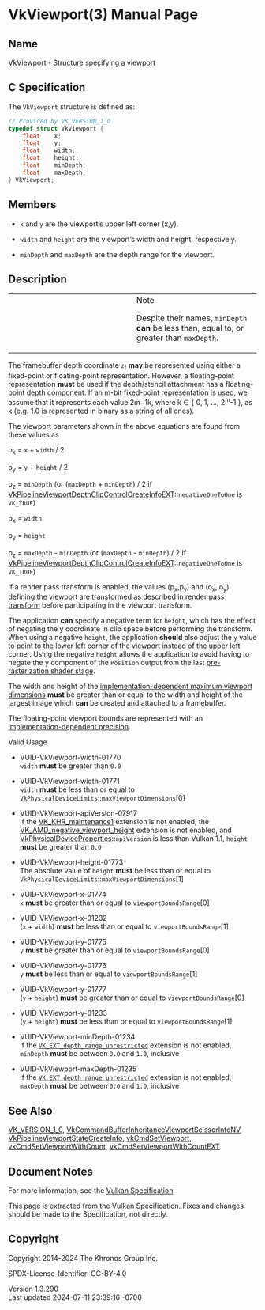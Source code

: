# VkViewport(3) Manual Page

## Name

VkViewport - Structure specifying a viewport



## <a href="#_c_specification" class="anchor"></a>C Specification

The `VkViewport` structure is defined as:

``` c
// Provided by VK_VERSION_1_0
typedef struct VkViewport {
    float    x;
    float    y;
    float    width;
    float    height;
    float    minDepth;
    float    maxDepth;
} VkViewport;
```

## <a href="#_members" class="anchor"></a>Members

- `x` and `y` are the viewport’s upper left corner (x,y).

- `width` and `height` are the viewport’s width and height,
  respectively.

- `minDepth` and `maxDepth` are the depth range for the viewport.

## <a href="#_description" class="anchor"></a>Description

<table>
<colgroup>
<col style="width: 50%" />
<col style="width: 50%" />
</colgroup>
<tbody>
<tr>
<td class="icon"><em></em></td>
<td class="content">Note
<p>Despite their names, <code>minDepth</code> <strong>can</strong> be
less than, equal to, or greater than <code>maxDepth</code>.</p></td>
</tr>
</tbody>
</table>

The framebuffer depth coordinate `z`<sub>f</sub> **may** be represented
using either a fixed-point or floating-point representation. However, a
floating-point representation **must** be used if the depth/stencil
attachment has a floating-point depth component. If an m-bit fixed-point
representation is used, we assume that it represents each value 2m−1k​,
where k ∈ { 0, 1, …​, 2<sup>m</sup>-1 }, as k (e.g. 1.0 is represented in
binary as a string of all ones).

The viewport parameters shown in the above equations are found from
these values as

  
o<sub>x</sub> = `x` + `width` / 2

  
o<sub>y</sub> = `y` + `height` / 2

  
o<sub>z</sub> = `minDepth` (or (`maxDepth` + `minDepth`) / 2 if
[VkPipelineViewportDepthClipControlCreateInfoEXT](https://registry.khronos.org/vulkan/specs/1.3-extensions/man/html/VkPipelineViewportDepthClipControlCreateInfoEXT.html)::`negativeOneToOne`
is `VK_TRUE`)

  
p<sub>x</sub> = `width`

  
p<sub>y</sub> = `height`

  
p<sub>z</sub> = `maxDepth` - `minDepth` (or (`maxDepth` - `minDepth`) /
2 if
[VkPipelineViewportDepthClipControlCreateInfoEXT](https://registry.khronos.org/vulkan/specs/1.3-extensions/man/html/VkPipelineViewportDepthClipControlCreateInfoEXT.html)::`negativeOneToOne`
is `VK_TRUE`)

If a render pass transform is enabled, the values
(p<sub>x</sub>,p<sub>y</sub>) and (o<sub>x</sub>, o<sub>y</sub>)
defining the viewport are transformed as described in <a
href="https://registry.khronos.org/vulkan/specs/1.3-extensions/html/vkspec.html#vertexpostproc-renderpass-transform"
target="_blank" rel="noopener">render pass transform</a> before
participating in the viewport transform.

The application **can** specify a negative term for `height`, which has
the effect of negating the y coordinate in clip space before performing
the transform. When using a negative `height`, the application
**should** also adjust the `y` value to point to the lower left corner
of the viewport instead of the upper left corner. Using the negative
`height` allows the application to avoid having to negate the y
component of the `Position` output from the last <a
href="https://registry.khronos.org/vulkan/specs/1.3-extensions/html/vkspec.html#pipelines-graphics-subsets-pre-rasterization"
target="_blank" rel="noopener">pre-rasterization shader stage</a>.

The width and height of the <a
href="https://registry.khronos.org/vulkan/specs/1.3-extensions/html/vkspec.html#limits-maxViewportDimensions"
target="_blank" rel="noopener">implementation-dependent maximum viewport
dimensions</a> **must** be greater than or equal to the width and height
of the largest image which **can** be created and attached to a
framebuffer.

The floating-point viewport bounds are represented with an <a
href="https://registry.khronos.org/vulkan/specs/1.3-extensions/html/vkspec.html#limits-viewportSubPixelBits"
target="_blank" rel="noopener">implementation-dependent precision</a>.

Valid Usage

- <a href="#VUID-VkViewport-width-01770"
  id="VUID-VkViewport-width-01770"></a> VUID-VkViewport-width-01770  
  `width` **must** be greater than `0.0`

- <a href="#VUID-VkViewport-width-01771"
  id="VUID-VkViewport-width-01771"></a> VUID-VkViewport-width-01771  
  `width` **must** be less than or equal to
  `VkPhysicalDeviceLimits`::`maxViewportDimensions`\[0\]

- <a href="#VUID-VkViewport-apiVersion-07917"
  id="VUID-VkViewport-apiVersion-07917"></a>
  VUID-VkViewport-apiVersion-07917  
  If the [VK_KHR_maintenance1](https://registry.khronos.org/vulkan/specs/1.3-extensions/man/html/VK_KHR_maintenance1.html) extension is
  not enabled, the
  [VK_AMD_negative_viewport_height](https://registry.khronos.org/vulkan/specs/1.3-extensions/man/html/VK_AMD_negative_viewport_height.html)
  extension is not enabled, and
  [VkPhysicalDeviceProperties](https://registry.khronos.org/vulkan/specs/1.3-extensions/man/html/VkPhysicalDeviceProperties.html)::`apiVersion`
  is less than Vulkan 1.1, `height` **must** be greater than `0.0`

- <a href="#VUID-VkViewport-height-01773"
  id="VUID-VkViewport-height-01773"></a> VUID-VkViewport-height-01773  
  The absolute value of `height` **must** be less than or equal to
  `VkPhysicalDeviceLimits`::`maxViewportDimensions`\[1\]

- <a href="#VUID-VkViewport-x-01774" id="VUID-VkViewport-x-01774"></a>
  VUID-VkViewport-x-01774  
  `x` **must** be greater than or equal to `viewportBoundsRange`\[0\]

- <a href="#VUID-VkViewport-x-01232" id="VUID-VkViewport-x-01232"></a>
  VUID-VkViewport-x-01232  
  (`x` + `width`) **must** be less than or equal to
  `viewportBoundsRange`\[1\]

- <a href="#VUID-VkViewport-y-01775" id="VUID-VkViewport-y-01775"></a>
  VUID-VkViewport-y-01775  
  `y` **must** be greater than or equal to `viewportBoundsRange`\[0\]

- <a href="#VUID-VkViewport-y-01776" id="VUID-VkViewport-y-01776"></a>
  VUID-VkViewport-y-01776  
  `y` **must** be less than or equal to `viewportBoundsRange`\[1\]

- <a href="#VUID-VkViewport-y-01777" id="VUID-VkViewport-y-01777"></a>
  VUID-VkViewport-y-01777  
  (`y` + `height`) **must** be greater than or equal to
  `viewportBoundsRange`\[0\]

- <a href="#VUID-VkViewport-y-01233" id="VUID-VkViewport-y-01233"></a>
  VUID-VkViewport-y-01233  
  (`y` + `height`) **must** be less than or equal to
  `viewportBoundsRange`\[1\]

- <a href="#VUID-VkViewport-minDepth-01234"
  id="VUID-VkViewport-minDepth-01234"></a>
  VUID-VkViewport-minDepth-01234  
  If the
  [`VK_EXT_depth_range_unrestricted`](VK_EXT_depth_range_unrestricted.html)
  extension is not enabled, `minDepth` **must** be between `0.0` and
  `1.0`, inclusive

- <a href="#VUID-VkViewport-maxDepth-01235"
  id="VUID-VkViewport-maxDepth-01235"></a>
  VUID-VkViewport-maxDepth-01235  
  If the
  [`VK_EXT_depth_range_unrestricted`](VK_EXT_depth_range_unrestricted.html)
  extension is not enabled, `maxDepth` **must** be between `0.0` and
  `1.0`, inclusive

## <a href="#_see_also" class="anchor"></a>See Also

[VK_VERSION_1_0](https://registry.khronos.org/vulkan/specs/1.3-extensions/man/html/VK_VERSION_1_0.html),
[VkCommandBufferInheritanceViewportScissorInfoNV](https://registry.khronos.org/vulkan/specs/1.3-extensions/man/html/VkCommandBufferInheritanceViewportScissorInfoNV.html),
[VkPipelineViewportStateCreateInfo](https://registry.khronos.org/vulkan/specs/1.3-extensions/man/html/VkPipelineViewportStateCreateInfo.html),
[vkCmdSetViewport](https://registry.khronos.org/vulkan/specs/1.3-extensions/man/html/vkCmdSetViewport.html),
[vkCmdSetViewportWithCount](https://registry.khronos.org/vulkan/specs/1.3-extensions/man/html/vkCmdSetViewportWithCount.html),
[vkCmdSetViewportWithCountEXT](https://registry.khronos.org/vulkan/specs/1.3-extensions/man/html/vkCmdSetViewportWithCountEXT.html)

## <a href="#_document_notes" class="anchor"></a>Document Notes

For more information, see the <a
href="https://registry.khronos.org/vulkan/specs/1.3-extensions/html/vkspec.html#VkViewport"
target="_blank" rel="noopener">Vulkan Specification</a>

This page is extracted from the Vulkan Specification. Fixes and changes
should be made to the Specification, not directly.

## <a href="#_copyright" class="anchor"></a>Copyright

Copyright 2014-2024 The Khronos Group Inc.

SPDX-License-Identifier: CC-BY-4.0

Version 1.3.290  
Last updated 2024-07-11 23:39:16 -0700
